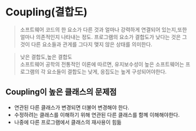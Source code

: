 # Coupling(결합도)
>소프트웨어 코드의 한 요소가 다른 것과 얼마나 강력하게 연결되어 있는지,또한 얼마나 의존적인지 나타내는 정도. 프로그램의 요소가 결합도가 낮다는 것은 
그것이 다른 요소들과 관게를 그다지 맺지 않은 상태를 의미한다.

>낮은 결합도,높은 결합도<br>소프트웨어 공학의 전통적인 이론에 따르면, 유지보수성이 높은 소프트웨어는 프로그램의 각 요소들이 결합도는 낮게, 응집도는 높게 구성되어야한다.

## Coupling이 높은 클래스의 문제점
- 연관된 다른 클래스가 변경되면 더불어 변경해야 한다.
- 수정하려는 클래스를 이해하기 위해 연관된 다른 클래스를 함꼐 이해해야한다.
- 나중에 다른 프로그램에서 클래스의 재사용이 힘듦